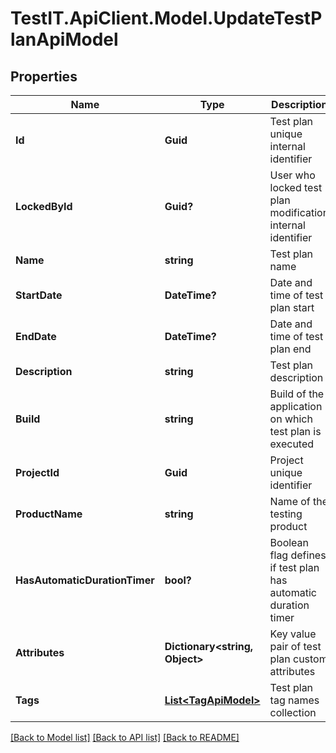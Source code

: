 # TestIT.ApiClient.Model.UpdateTestPlanApiModel

## Properties

Name | Type | Description | Notes
------------ | ------------- | ------------- | -------------
**Id** | **Guid** | Test plan unique internal identifier | 
**LockedById** | **Guid?** | User who locked test plan modification internal identifier | [optional] 
**Name** | **string** | Test plan name | 
**StartDate** | **DateTime?** | Date and time of test plan start | [optional] 
**EndDate** | **DateTime?** | Date and time of test plan end | [optional] 
**Description** | **string** | Test plan description | [optional] 
**Build** | **string** | Build of the application on which test plan is executed | [optional] 
**ProjectId** | **Guid** | Project unique identifier | 
**ProductName** | **string** | Name of the testing product | [optional] 
**HasAutomaticDurationTimer** | **bool?** | Boolean flag defines if test plan has automatic duration timer | [optional] 
**Attributes** | **Dictionary&lt;string, Object&gt;** | Key value pair of test plan custom attributes | [optional] 
**Tags** | [**List&lt;TagApiModel&gt;**](TagApiModel.md) | Test plan tag names collection | [optional] 

[[Back to Model list]](../README.md#documentation-for-models) [[Back to API list]](../README.md#documentation-for-api-endpoints) [[Back to README]](../README.md)

